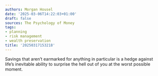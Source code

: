 ```yaml
---
authors: Morgan Housel
date: '2025-03-06T14:22:03+01:00'
draft: false
sources: The Psychology of Money
tags:
- planning
- risk management
- wealth preservation
title: '20250317153218'
---
```


Savings that aren’t earmarked for anything in particular is a hedge against life’s inevitable ability to surprise the
hell out of you at the worst possible moment.